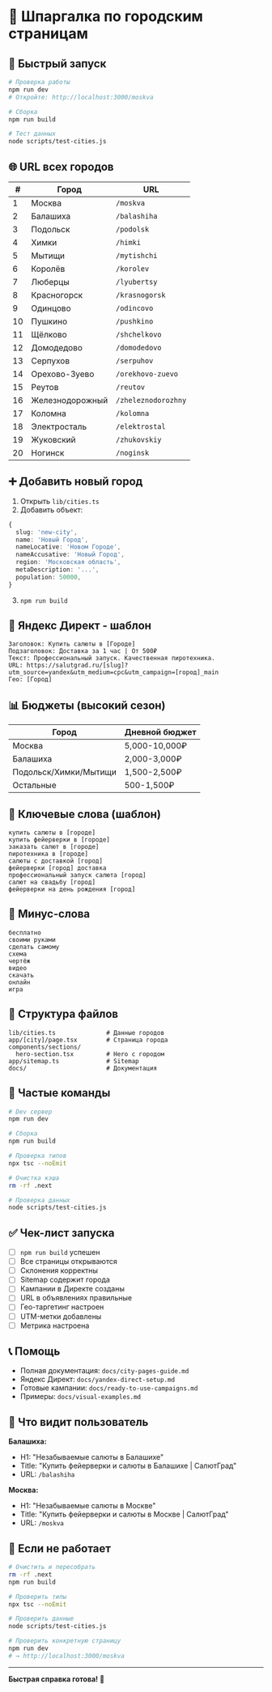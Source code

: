 # 📝 Шпаргалка по городским страницам

## 🚀 Быстрый запуск

```bash
# Проверка работы
npm run dev
# Откройте: http://localhost:3000/moskva

# Сборка
npm run build

# Тест данных
node scripts/test-cities.js
```

## 🌐 URL всех городов

| # | Город | URL |
|---|-------|-----|
| 1 | Москва | `/moskva` |
| 2 | Балашиха | `/balashiha` |
| 3 | Подольск | `/podolsk` |
| 4 | Химки | `/himki` |
| 5 | Мытищи | `/mytishchi` |
| 6 | Королёв | `/korolev` |
| 7 | Люберцы | `/lyubertsy` |
| 8 | Красногорск | `/krasnogorsk` |
| 9 | Одинцово | `/odincovo` |
| 10 | Пушкино | `/pushkino` |
| 11 | Щёлково | `/shchelkovo` |
| 12 | Домодедово | `/domodedovo` |
| 13 | Серпухов | `/serpuhov` |
| 14 | Орехово-Зуево | `/orekhovo-zuevo` |
| 15 | Реутов | `/reutov` |
| 16 | Железнодорожный | `/zheleznodorozhny` |
| 17 | Коломна | `/kolomna` |
| 18 | Электросталь | `/elektrostal` |
| 19 | Жуковский | `/zhukovskiy` |
| 20 | Ногинск | `/noginsk` |

## ➕ Добавить новый город

1. Открыть `lib/cities.ts`
2. Добавить объект:
```typescript
{
  slug: 'new-city',
  name: 'Новый Город',
  nameLocative: 'Новом Городе',
  nameAccusative: 'Новый Город',
  region: 'Московская область',
  metaDescription: '...',
  population: 50000,
}
```
3. `npm run build`

## 🎯 Яндекс Директ - шаблон

```
Заголовок: Купить салюты в [Городе]
Подзаголовок: Доставка за 1 час | От 500₽
Текст: Профессиональный запуск. Качественная пиротехника.
URL: https://salutgrad.ru/[slug]?utm_source=yandex&utm_medium=cpc&utm_campaign=[город]_main
Гео: [Город]
```

## 📊 Бюджеты (высокий сезон)

| Город | Дневной бюджет |
|-------|----------------|
| Москва | 5,000-10,000₽ |
| Балашиха | 2,000-3,000₽ |
| Подольск/Химки/Мытищи | 1,500-2,500₽ |
| Остальные | 500-1,500₽ |

## 🔑 Ключевые слова (шаблон)

```
купить салюты в [городе]
купить фейерверки в [городе]
заказать салют в [городе]
пиротехника в [городе]
салюты с доставкой [город]
фейерверки [город] доставка
профессиональный запуск салюта [город]
салют на свадьбу [город]
фейерверки на день рождения [город]
```

## 🚫 Минус-слова

```
бесплатно
своими руками
сделать самому
схема
чертёж
видео
скачать
онлайн
игра
```

## 📂 Структура файлов

```
lib/cities.ts              # Данные городов
app/[city]/page.tsx        # Страница города
components/sections/
  hero-section.tsx         # Hero с городом
app/sitemap.ts             # Sitemap
docs/                      # Документация
```

## 🔧 Частые команды

```bash
# Dev сервер
npm run dev

# Сборка
npm run build

# Проверка типов
npx tsc --noEmit

# Очистка кэша
rm -rf .next

# Проверка данных
node scripts/test-cities.js
```

## ✅ Чек-лист запуска

- [ ] `npm run build` успешен
- [ ] Все страницы открываются
- [ ] Склонения корректны
- [ ] Sitemap содержит города
- [ ] Кампании в Директе созданы
- [ ] URL в объявлениях правильные
- [ ] Гео-таргетинг настроен
- [ ] UTM-метки добавлены
- [ ] Метрика настроена

## 📞 Помощь

- Полная документация: `docs/city-pages-guide.md`
- Яндекс Директ: `docs/yandex-direct-setup.md`
- Готовые кампании: `docs/ready-to-use-campaigns.md`
- Примеры: `docs/visual-examples.md`

## 🎨 Что видит пользователь

**Балашиха:**
- H1: "Незабываемые салюты в Балашихе"
- Title: "Купить фейерверки и салюты в Балашихе | СалютГрад"
- URL: `/balashiha`

**Москва:**
- H1: "Незабываемые салюты в Москве"
- Title: "Купить фейерверки и салюты в Москве | СалютГрад"
- URL: `/moskva`

## 🐛 Если не работает

```bash
# Очистить и пересобрать
rm -rf .next
npm run build

# Проверить типы
npx tsc --noEmit

# Проверить данные
node scripts/test-cities.js

# Проверить конкретную страницу
npm run dev
# → http://localhost:3000/moskva
```

---

**Быстрая справка готова! 🚀**


